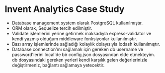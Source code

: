 # Invent Analytics Case Study

-   Database management system olarak PostgreSQL kullanılmıştır.
-   ORM olarak, Sequelize tercih edilmiştir.
-   Validate işlemlerini yerine getirmek maksadıyla express-validator ve kendi yazmış olduğum middleware fonksiyonlar kullanılmıştır.
-   Bazı array işlemlerinde sağladığı kolaylık dolayısıyla lodash kullanılmıştır.
-   Database connection'ını sağlamak için gereken db username ve password'lerini local'de bir config.json dosyasından elde etmekteyim. db dosyasındaki gereken yerleri kendi karşılık gelen değerlerinizle değiştirmeniz, bağlantı sağlamaya yetecektir.
